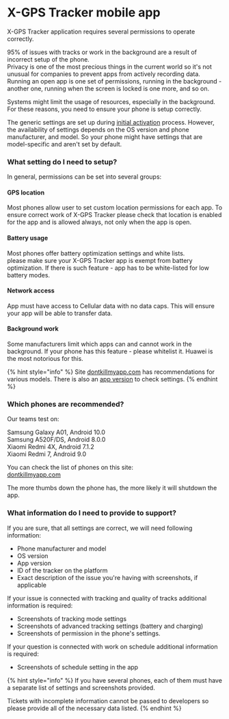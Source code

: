 # X-GPS Tracker mobile app

X-GPS Tracker application requires several permissions to operate correctly.

95% of issues with tracks or work in the background are a result of incorrect setup of the phone.\
Privacy is one of the most precious things in the current world so it's not unusual for companies to prevent apps from actively recording data.\
Running an open app is one set of permissions, running in the background - another one, running when the screen is locked is one more, and so on.

Systems might limit the usage of resources, especially in the background. For these reasons, you need to ensure your phone is setup correctly.

The generic settings are set up during [initial activation](https://app.gitbook.com/s/446mKak1zDrGv70ahuYZ/readme/x-gps-mobile-apps/x-gps-tracker/first-start) process. However, the availability of settings depends on the OS version and phone manufacturer, and model. So your phone might have settings that are model-specific and aren't set by default.

### What setting do I need to setup?

In general, permissions can be set into several groups:

#### GPS location

Most phones allow user to set custom location permissions for each app. To ensure correct work of X-GPS Tracker please check that location is enabled for the app and is allowed always, not only when the app is open.

#### Battery usage

Most phones offer battery optimization settings and white lists.\
please make sure your X-GPS Tracker app is exempt from battery optimization. If there is such feature - app has to be white-listed for low battery modes.

#### Network access

App must have access to Cellular data with no data caps. This will ensure your app will be able to transfer data.

#### Background work

Some manufacturers limit which apps can and cannot work in the background. If your phone has this feature - please whitelist it. Huawei is the most notorious for this.

{% hint style="info" %}
Site [dontkillmyapp.com](https://dontkillmyapp.com/) has recommendations for various models. There is also an [app version](https://play.google.com/store/apps/details?id=com.urbandroid.dontkillmyapp) to check settings.
{% endhint %}

### Which phones are recommended?

Our teams test on:

Samsung Galaxy A01, Android 10.0\
Samsung A520F/DS, Android 8.0.0\
Xiaomi Redmi 4X, Android 7.1.2\
Xiaomi Redmi 7, Android 9.0

You can check the list of phones on this site:\
[dontkillmyapp.com](https://dontkillmyapp.com/)

The more thumbs down the phone has, the more likely it will shutdown the app.

### What information do I need to provide to support?

If you are sure, that all settings are correct, we will need following information:

* Phone manufacturer and model
* OS version
* App version
* ID of the tracker on the platform
* Exact description of the issue you're having with screenshots, if applicable

If your issue is connected with tracking and quality of tracks additional information is required:

* Screenshots of tracking mode settings
* Screenshots of advanced tracking settings (battery and charging)
* Screenshots of permission in the phone's settings.

If your question is connected with work on schedule additional information is required:

* Screenshots of schedule setting in the app

{% hint style="info" %}
If you have several phones, each of them must have a separate list of settings and screenshots provided.

Tickets with incomplete information cannot be passed to developers so please provide all of the necessary data listed.
{% endhint %}
